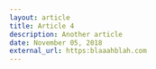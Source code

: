 ```yaml
---
layout: article
title: Article 4
description: Another article
date: November 05, 2018
external_url: https:blaaahblah.com
---
```

